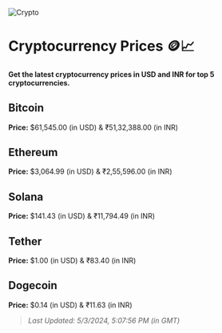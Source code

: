 
![Crypto](https://www.techguide.com.au/wp-content/uploads/2020/11/crypto3.jpeg)

# Cryptocurrency Prices 🪙📈

#### Get the latest cryptocurrency prices in USD and INR for top 5 cryptocurrencies.

## Bitcoin

**Price:** $61,545.00 (in USD) & ₹51,32,388.00 (in INR)

## Ethereum

**Price:** $3,064.99 (in USD) & ₹2,55,596.00 (in INR)

## Solana

**Price:** $141.43 (in USD) & ₹11,794.49 (in INR)

## Tether

**Price:** $1.00 (in USD) & ₹83.40 (in INR)

## Dogecoin

**Price:** $0.14 (in USD) & ₹11.63 (in INR)

> _Last Updated: 5/3/2024, 5:07:56 PM (in GMT)_
